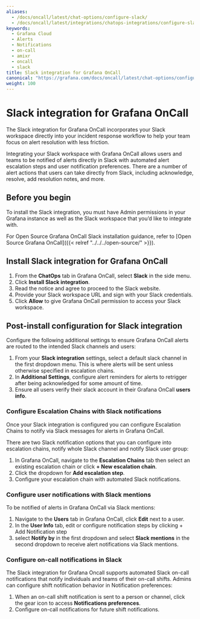 ```yaml
---
aliases:
  - /docs/oncall/latest/chat-options/configure-slack/
  - /docs/oncall/latest/integrations/chatops-integrations/configure-slack/
keywords:
  - Grafana Cloud
  - Alerts
  - Notifications
  - on-call
  - amixr
  - oncall
  - slack
title: Slack integration for Grafana OnCall
canonical: "https://grafana.com/docs/oncall/latest/chat-options/configure-slack/"
weight: 100
---
```


# Slack integration for Grafana OnCall

The Slack integration for Grafana OnCall incorporates your Slack workspace directly into your incident response workflow to help your team focus on alert resolution with less friction.

Integrating your Slack workspace with Grafana OnCall allows users and teams to be notified of alerts directly in Slack with automated alert escalation steps and user notification preferences. There are a number of alert actions that users can take directly from Slack, including acknowledge, resolve, add resolution notes, and more.


## Before you begin

To install the Slack integration, you must have Admin permissions in your Grafana instance as well as the Slack workspace that you’d like to integrate with.

For Open Source Grafana OnCall Slack installation guidance, refer to [Open Source Grafana OnCall]({{< relref "../../../open-source/" >}}).

## Install Slack integration for Grafana OnCall

1. From the **ChatOps** tab in Grafana OnCall, select **Slack** in the side menu.
2. Click **Install Slack integration**.
3. Read the notice and agree to proceed to the Slack website.
4. Provide your Slack workspace URL and sign with your Slack credentials.
5. Click **Allow** to give Grafana OnCall permission to access your Slack workspace.


## Post-install configuration for Slack integration

Configure the following additional settings to ensure Grafana OnCall alerts are routed to the intended Slack channels and users:

1. From your **Slack integration** settings, select a default slack channel in the first dropdown menu. This is where alerts will be sent unless otherwise specified in escalation chains.
2. In **Additional Settings**, configure alert reminders for alerts to retrigger after being acknowledged for some amount of time.
3. Ensure all users verify their slack account in their Grafana OnCall **users info**.

### Configure Escalation Chains with Slack notifications
Once your Slack integration is configured you can configure Escalation Chains to notify via Slack messages for alerts in Grafana OnCall.

There are two Slack notification options that you can configure into escalation chains, notify whole Slack channel and notify Slack user group:

1. In Grafana OnCall, navigate to the **Escalation Chains** tab then select an existing escalation chain or click **+ New escalation chain**.
2. Click the dropdown for **Add escalation step**.
3. Configure your escalation chain with automated Slack notifications.

### Configure user notifications with Slack mentions
To be notified of alerts in Grafana OnCall via Slack mentions:

1. Navigate to the **Users** tab in Grafana OnCall, click **Edit** next to a user.
2. In the **User Info** tab, edit or configure notification steps by clicking + Add Notification step
3. select **Notify by** in the first dropdown and select **Slack mentions** in the second dropdown to receive alert notifications via Slack mentions.

### Configure on-call notifications in Slack
The Slack integration for Grafana Oncall supports automated Slack on-call notifications that notify individuals and teams of their on-call shifts. Admins can configure shift notification behavior in Notification preferences:

1. When an on-call shift notification is sent to a person or channel, click the gear icon to access **Notifications preferences**.
2. Configure on-call notifications for future shift notifications.

